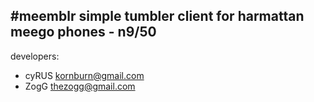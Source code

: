 #meemblr 
simple tumbler client for harmattan meego phones - n9/50
---
developers:
* cyRUS <kornburn@gmail.com>
* ZogG <thezogg@gmail.com>

